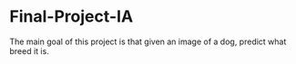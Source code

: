 # Final-Project-IA
The main goal of this project is that given an image of a dog, predict what breed it is.
